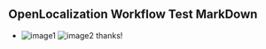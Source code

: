 ## OpenLocalization Workflow Test MarkDown
* ![image1](.\aa662a1c-f58b-42d2-93e5-97a8ff7302eb.PNG)   ![image2](.\b1ed1880-dcfa-447b-bbee-83b271fd252d.png) 
thanks!